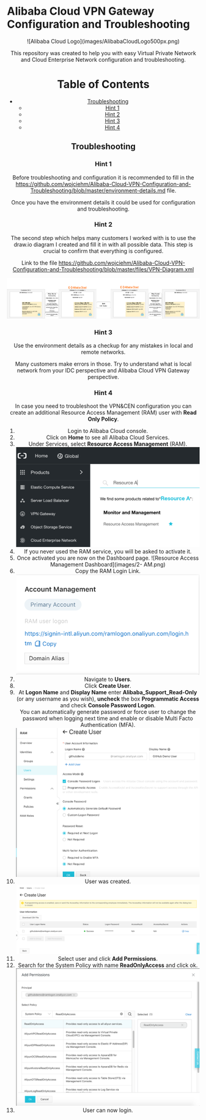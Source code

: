 # Alibaba Cloud VPN Gateway Configuration and Troubleshooting

<center>![Alibaba Cloud Logo](images/AlibabaCloudLogo500px.png)<center/>

This repository was created to help you with easy Virtual Private Network and Cloud Enterprise Network configuration and troubleshooting.

Table of Contents
=================

   * [Troubleshooting](#troubleshooting)
      * [Hint 1](#hint-1)
      * [Hint 2](#hint-2)
      * [Hint 3](#hint-3)
      * [Hint 4](#hint-4)

## Troubleshooting

### Hint 1

Before troubleshooting and configuration it is recommended to fill in the https://github.com/wojciehm/Alibaba-Cloud-VPN-Configuration-and-Troubleshooting/blob/master/environment-details.md file.

Once you have the environment details it could be used for configuration and troubleshooting.

### Hint 2

The second step which helps many customers I worked with is to use the draw.io diagram I created and fill it in with all possible data. This step is crucial to confirm that everything is configured.

Link to the file https://github.com/wojciehm/Alibaba-Cloud-VPN-Configuration-and-Troubleshooting/blob/master/files/VPN-Diagram.xml

![Sample Diagram](images/VPNDiagram-sample.png)

### Hint 3

Use the environment details as a checkup for any mistakes in local and remote networks.

Many customers make errors in those. Try to understand what is local network from your IDC perspective and Alibaba Cloud VPN Gateway perspective.

### Hint 4

In case you need to troubleshoot the VPN&CEN configuration you can create an additional Resource Access Management (RAM) user with **Read Only Policy**.

1. Login to Alibaba Cloud console.
2. Click on **Home** to see all Alibaba Cloud Services.
3. Under Services, select **Resource Access Management** (RAM).
![Resource Access Management in the Console](images/1-RAM.png)
4. If you never used the RAM service, you will be asked to activate it.
5. Once activated you are now on the Dashboard page.
![Resource Access Management Dashboard](images/2- AM.png)
6. Copy the RAM Login Link.
![RAM User logon URL](images/3-RAM.png)
7. Navigate to **Users**.
8. Click **Create User**.
9. At **Logon Name** and **Display Name** enter **Alibaba_Support_Read-Only** (or any username as you wish), **uncheck** the box **Programmatic Access** and check **Console Password Logon**.<br/>
You can automatically generate password or force user to change the password when logging next time and enable or disable Multi Facto Authentication (MFA).
![RAM User Creation](images/4-RAM.png)
10. User was created.
![New user created](images/5-RAM.png)
11. Select user and click **Add Permissions**.
12. Search for the System Policy with name **ReadOnlyAccess** and click ok.
![Ready Only Access RAM Policy](images/6-RAM.png)
13. User can now login.
